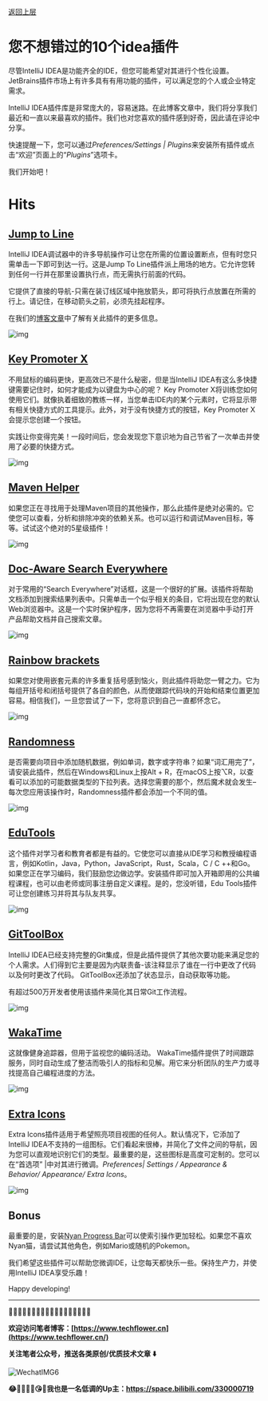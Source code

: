 [返回上层](index)
# 您不想错过的10个idea插件

尽管IntelliJ IDEA是功能齐全的IDE，但您可能希望对其进行个性化设置。 JetBrains插件市场上有许多具有有用功能的插件，可以满足您的个人或企业特定需求。

IntelliJ IDEA插件库是非常庞大的，容易迷路。在此博客文章中，我们将分享我们最近和一直以来最喜欢的插件。我们也对您喜欢的插件感到好奇，因此请在评论中分享。

快速提醒一下，您可以通过*Preferences/Settings | Plugins*来安装所有插件或点击“欢迎”页面上的“*Plugins*”选项卡。

我们开始吧！

# Hits

## [Jump to Line](https://plugins.jetbrains.com/plugin/14877-jump-to-line)

IntelliJ IDEA调试器中的许多导航操作可让您在所需的位置设置断点，但有时您只需单击一下即可到达一行。这是Jump To Line插件派上用场的地方。它允许您转到任何一行并在那里设置执行点，而无需执行前面的代码。

它提供了直接的导航-只需在装订线区域中拖放箭头，即可将执行点放置在所需的行上。请记住，在移动箭头之前，必须先挂起程序。

在我们的[博客文章](https://blog.jetbrains.com/idea/2020/08/jump-to-any-line-while-debugging/)中了解有关此插件的更多信息。

![img](http://dxsn-1300740068.cos.ap-nanjing.myqcloud.com/2021-12-11-160233.gif)

## [Key Promoter X](https://plugins.jetbrains.com/plugin/9792-key-promoter-x)

不用鼠标的编码更快，更高效已不是什么秘密，但是当IntelliJ IDEA有这么多快捷键需要记住时，如何才能成为以键盘为中心的呢？ Key Promoter X将训练您如何使用它们。就像执着细致的教练一样，当您单击IDE内的某个元素时，它将显示带有相关快捷方式的工具提示。此外，对于没有快捷方式的按钮，Key Promoter X会提示您创建一个按钮。

实践让你变得完美！一段时间后，您会发现您下意识地为自己节省了一次单击并使用了必要的快捷方式。

![img](http://dxsn-1300740068.cos.ap-nanjing.myqcloud.com/2021-12-11-160228.png)

## [Maven Helper](https://plugins.jetbrains.com/plugin/7179-maven-helper)

如果您正在寻找用于处理Maven项目的其他操作，那么此插件是绝对必需的。它使您可以查看，分析和排除冲突的依赖关系。也可以运行和调试Maven目标，等等。试试这个绝对的5星级插件！

![img](http://dxsn-1300740068.cos.ap-nanjing.myqcloud.com/2021-12-11-160223.png)

## [Doc-Aware Search Everywhere](https://plugins.jetbrains.com/plugin/14308-doc-aware-search-everywhere)

对于常用的“Search Everywhere”对话框，这是一个很好的扩展。该插件将帮助文档添加到搜索结果列表中。只需单击一个似乎相关的条目，它将出现在您的默认Web浏览器中。这是一个实时保护程序，因为您将不再需要在浏览器中手动打开产品帮助文档并自己搜索文章。

![img](http://dxsn-1300740068.cos.ap-nanjing.myqcloud.com/2021-12-11-160218.png)

## [Rainbow brackets](https://plugins.jetbrains.com/plugin/10080-rainbow-brackets)

如果您对使用嵌套元素的许多重复括号感到恼火，则此插件将助您一臂之力。它为每组开括号和闭括号提供了各自的颜色，从而使跟踪代码块的开始和结束位置更加容易。相信我们，一旦您尝试了一下，您将意识到自己一直都怀念它。

![img](http://dxsn-1300740068.cos.ap-nanjing.myqcloud.com/2021-12-11-160213.png)

## [Randomness](https://plugins.jetbrains.com/plugin/9836-randomness)

是否需要向项目中添加随机数据，例如单词，数字或字符串？如果“词汇用完了”，请安装此插件，然后在Windows和Linux上按Alt + R，在macOS上按⌥R，以查看可以添加的可能数据类型的下拉列表。选择您需要的那个，然后魔术就会发生–每次您应用该操作时，Randomness插件都会添加一个不同的值。

![img](http://dxsn-1300740068.cos.ap-nanjing.myqcloud.com/2021-12-11-160209.png)

## [EduTools](https://plugins.jetbrains.com/plugin/10081-edutools)

这个插件对学习者和教育者都是有益的。它使您可以直接从IDE学习和教授编程语言，例如Kotlin，Java，Python，JavaScript，Rust，Scala，C / C ++和Go。如果您正在学习编码，我们鼓励您边做边学。安装插件即可加入开箱即用的公共编程课程，也可以由老师或同事注册自定义课程。是的，您没听错，Edu Tools插件可让您创建练习并将其与队友共享。

![img](http://dxsn-1300740068.cos.ap-nanjing.myqcloud.com/2021-12-11-160202.png)

## [GitToolBox](https://plugins.jetbrains.com/plugin/7499-gittoolbox/)

IntelliJ IDEA已经支持完整的Git集成，但是此插件提供了其他次要功能来满足您的个人需求。人们得到它主要是因为内联责备-该注释显示了谁在一行中更改了代码以及何时更改了代码。 GitToolBox还添加了状态显示，自动获取等功能。

有超过500万开发者使用该插件来简化其日常Git工作流程。

![img](http://dxsn-1300740068.cos.ap-nanjing.myqcloud.com/2021-12-11-160157.png)

## [WakaTime](https://plugins.jetbrains.com/plugin/7425-wakatime)

这就像健身追踪器，但用于监视您的编码活动。 WakaTime插件提供了时间跟踪服务，同时自动生成了整洁而吸引人的指标和见解。用它来分析团队的生产力或寻找提高自己编程进度的方法。

![img](http://dxsn-1300740068.cos.ap-nanjing.myqcloud.com/2021-12-11-160151.png)

## [Extra Icons](https://plugins.jetbrains.com/plugin/11058-extra-icons)

Extra Icons插件适用于希望照亮项目视图的任何人。默认情况下，它添加了IntelliJ IDEA不支持的一组图标。它们看起来很棒，并简化了文件之间的导航，因为您可以直观地识别它们的类型。最重要的是，这些图标是高度可定制的。您可以在“首选项” |中对其进行微调。*Preferences| Settings / Appearance & Behavior/ Appearance/ Extra Icons*。

![img](http://dxsn-1300740068.cos.ap-nanjing.myqcloud.com/2021-12-11-160146.png)

## Bonus

最重要的是，安装[Nyan Progress Bar](https://plugins.jetbrains.com/plugin/8575-nyan-progress-bar)可以使索引操作更加轻松。如果您不喜欢Nyan猫，请尝试其他角色，例如Mario或随机的Pokemon。

我们希望这些插件可以帮助您微调IDE，让您每天都快乐一些。保持生产力，并使用IntelliJ IDEA享受乐趣！

Happy developing!

------

🌟🌟🌟🌟🌟🌟🌟🌟🌟🌟🌟🌟🌟🌟🌟🌟🌟🌟

**欢迎访问笔者博客：[https://www.techflower.cn](https://www.techflower.cn/)**

**关注笔者公众号，推送各类原创/优质技术文章 ⬇️**

![WechatIMG6](http://dxsn-1300740068.cos.ap-nanjing.myqcloud.com/2021-12-11-160139.jpg)

**😂🤣🤨🤩🥴😘🥸我也是一名低调的Up主：https://space.bilibili.com/330000719**
